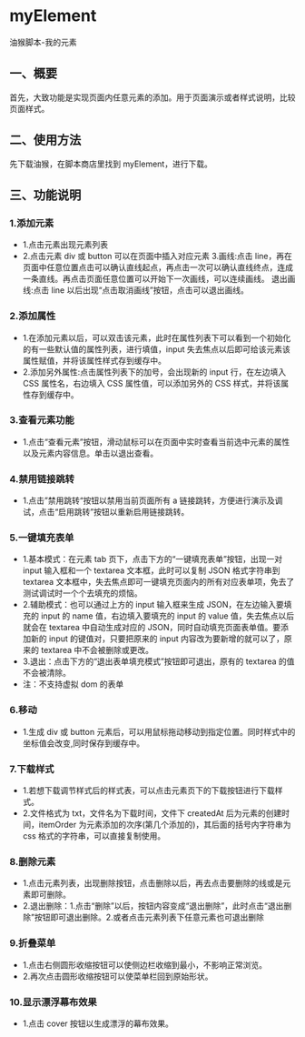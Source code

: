 <!--
 * @文件描述:
 * @公司: thundersdata
 * @作者: 阮旭松
 * @Date: 2019-11-26 10:18:04
 * @LastEditors: 阮旭松
 * @LastEditTime: 2019-11-26 10:44:59
 -->

# myElement

油猴脚本-我的元素

## 一、概要

首先，大致功能是实现页面内任意元素的添加。用于页面演示或者样式说明，比较页面样式。

## 二、使用方法

先下载油猴，在脚本商店里找到 myElement，进行下载。

## 三、功能说明

### 1.添加元素

- 1.点击元素出现元素列表
- 2.点击元素 div 或 button 可以在页面中插入对应元素 3.画线:点击 line，再在页面中任意位置点击可以确认直线起点，再点击一次可以确认直线终点，连成一条直线。再点击页面任意位置可以开始下一次画线，可以连续画线。
  退出画线:点击 line 以后出现“点击取消画线”按钮，点击可以退出画线。

### 2.添加属性

- 1.在添加元素以后，可以双击该元素，此时在属性列表下可以看到一个初始化的有一些默认值的属性列表，进行填值，input 失去焦点以后即可给该元素该属性赋值，并将该属性样式存到缓存中。
- 2.添加另外属性:点击属性列表下的加号，会出现新的 input 行，在左边填入 CSS 属性名，右边填入 CSS 属性值，可以添加另外的 CSS 样式，并将该属性存到缓存中。

### 3.查看元素功能

- 1.点击“查看元素”按钮，滑动鼠标可以在页面中实时查看当前选中元素的属性以及元素内容信息。单击以退出查看。

### 4.禁用链接跳转

- 1.点击”禁用跳转“按钮以禁用当前页面所有 a 链接跳转，方便进行演示及调试，点击“启用跳转”按钮以重新启用链接跳转。

### 5.一键填充表单

- 1.基本模式：在元素 tab 页下，点击下方的“一键填充表单”按钮，出现一对 input 输入框和一个 textarea 文本框，此时可以复制 JSON 格式字符串到 textarea 文本框中，失去焦点即可一键填充页面内的所有对应表单项，免去了测试调试时一个个去填充的烦恼。
- 2.辅助模式：也可以通过上方的 input 输入框来生成 JSON，在左边输入要填充的 input 的 name 值，右边填入要填充的 input 的 value 值，失去焦点以后就会在 textarea 中自动生成对应的 JSON，同时自动填充页面表单值。要添加新的 input 的键值对，只要把原来的 input 内容改为要新增的就可以了，原来的 textarea 中不会被删除或更改。
- 3.退出：点击下方的“退出表单填充模式”按钮即可退出，原有的 textarea 的值不会被清除。
- 注：不支持虚拟 dom 的表单

### 6.移动

- 1.生成 div 或 button 元素后，可以用鼠标拖动移动到指定位置。同时样式中的坐标值会改变,同时保存到缓存中。

### 7.下载样式

- 1.若想下载调节样式后的样式表，可以点击元素页下的下载按钮进行下载样式。
- 2.文件格式为 txt，文件名为下载时间，文件下 createdAt 后为元素的创建时间，itemOrder 为元素添加的次序(第几个添加的)，其后面的括号内字符串为 css 格式的字符串，可以直接复制使用。

### 8.删除元素

- 1.点击元素列表，出现删除按钮，点击删除以后，再去点击要删除的线或是元素即可删除。
- 2.退出删除：1.点击“删除”以后，按钮内容变成“退出删除”，此时点击“退出删除”按钮即可退出删除。2.或者点击元素列表下任意元素也可退出删除

### 9.折叠菜单

- 1.点击右侧圆形收缩按钮可以使侧边栏收缩到最小，不影响正常浏览。
- 2.再次点击圆形收缩按钮可以使菜单栏回到原始形状。

### 10.显示漂浮幕布效果

- 1.点击 cover 按钮以生成漂浮的幕布效果。
